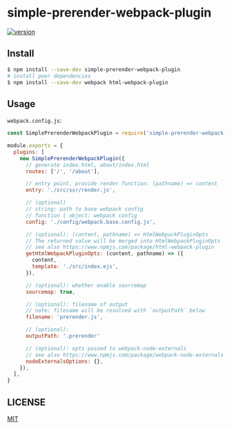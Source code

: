 # simple-prerender-webpack-plugin

[![version][version-badge]][package]

## Install

```sh
$ npm install --save-dev simple-prerender-webpack-plugin
# install peer dependencies
$ npm install --save-dev webpack html-webpack-plugin
```

## Usage

`webpack.config.js`:

```js
const SimplePrerenderWebpackPlugin = require('simple-prerender-webpack-plugin')

module.exports = {
  plugins: [
    new SimplePrerenderWebpackPlugin({
      // generate index.html, about/index.html
      routes: ['/', '/about'],

      // entry point, provide render function: (pathname) => content
      entry: './src/ssr/render.js',

      // (optional)
      // string: path to base webpack config
      // function | object: webpack config
      config: './config/webpack.base.config.js',

      // (optional): (content, pathname) => HtmlWebpackPluginOpts
      // The returned value will be merged into HtmlWebpackPluginOpts
      // see also https://www.npmjs.com/package/html-webpack-plugin
      getHtmlWebpackPluginOpts: (content, pathname) => ({
        content,
        template: './src/index.ejs',
      }),

      // (optional): whether enable sourcemap
      sourcemap: true,

      // (optional): filename of output
      // note: filename will be resolved with `outputPath` below
      filename: 'prerender.js',

      // (optional):
      outputPath: '.prerender'

      // (optional): opts passed to webpack-node-externals
      // see also https://www.npmjs.com/package/webpack-node-externals
      nodeExternalsOptions: {},
    }),
  ],
}
```

## LICENSE

[MIT](LICENSE)

[version-badge]: https://img.shields.io/npm/v/simple-prerender-webpack-plugin.svg
[package]: https://www.npmjs.com/package/simple-prerender-webpack-plugin
